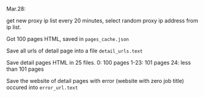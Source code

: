 Mar.28:

get new proxy ip list every 20 minutes,
select random proxy ip address from ip list.

Got 100 pages HTML, saved in `pages_cache.json`

Save all urls of detail page into a file `detail_urls.text`

Save detail pages HTML in 25 files.
    0: 100 pages
    1-23: 101 pages
    24: less than 101 pages

Save the website of detail pages with error (website with zero job title) occured into `error_url.text`
